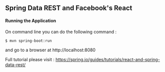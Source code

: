 ## Spring Data REST and Facebook's React

#### Running the Application
On command line you can do the following command :

```
$ mvn spring-boot:run
```

and go to a browser at http://localhost:8080


Full tutorial please visit : https://spring.io/guides/tutorials/react-and-spring-data-rest/
